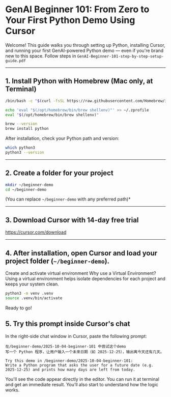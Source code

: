 # GenAI Beginner 101: From Zero to Your First Python Demo Using Cursor

Welcome! This guide walks you through setting up Python, installing Cursor, and running your first GenAI-powered Python demo — even if you're brand new to this space.
Follow steps in `GenAI-Beginner-101-step-by-step-setup-guide.pdf`

---

## 1. Install Python with Homebrew (Mac only, at Terminal)

```bash
/bin/bash -c "$(curl -fsSL https://raw.githubusercontent.com/Homebrew/install/HEAD/install.sh)"

echo 'eval "$(/opt/homebrew/bin/brew shellenv)"' >> ~/.zprofile
eval "$(/opt/homebrew/bin/brew shellenv)"

brew --version
brew install python
```

After installation, check your Python path and version:

```bash
which python3
python3 --version
```

---

## 2. Create a folder for your project

```bash
mkdir ~/beginner-demo
cd ~/beginner-demo
```

(You can replace `~/beginner-demo` with any preferred path)*

---

## 3. Download Cursor with 14-day free trial

https://cursor.com/download

---

## 4. After installation, open Cursor and load your project folder (`~/beginner-demo`).

Create and activate virtual environment
Why use a Virtual Environment?
Using a virtual environment helps isolate dependencies for each project and keeps your system clean.

```bash
python3 -m venv .venv
source .venv/bin/activate
```

Ready to go!

## 5. Try this prompt inside Cursor's chat

In the right-side chat window in Cursor, paste the following prompt:

```
在/beginner-demo/2025-10-04-beginner-101 中尝试这个demo
写一个 Python 程序，让用户输入一个未来日期（如 2025-12-25），输出离今天还有几天。
```

```
Try this demo in /beginner-demo/2025-10-04-beginner-101:
Write a Python program that asks the user for a future date (e.g. 2025-12-25) and prints how many days are left from today.
```

You'll see the code appear directly in the editor.
You can run it at terminal and get an immediate result.
You’ll also start to understand how the logic works.